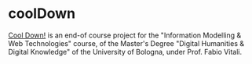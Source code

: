 # coolDown
[Cool Down!](https://bianca-lm.github.io/coolDown/) is an end-of course project for the "Information Modelling & Web Technologies" course, of the Master's Degree "Digital Humanities & Digital Knowledge" of the University of Bologna, under Prof. Fabio Vitali.
